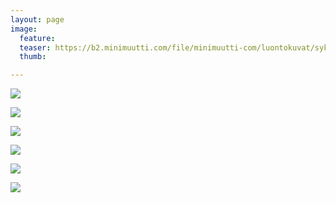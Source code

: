 ```yaml
---
layout: page
image:
  feature:
  teaser: https://b2.minimuutti.com/file/minimuutti-com/luontokuvat/syksy/4/DS61251-245px.jpg
  thumb:

---
```


[![](https://b2.minimuutti.com/file/minimuutti-com/luontokuvat/syksy/4/DS61242-800px.jpg)](https://dl.dropboxusercontent.com/sh/ea1wtnz7z734o12/AADmKfxtrPalHqzjk-0iRnGMa/luontokuvat/syksy/4/DS61242.jpg)

[![](https://b2.minimuutti.com/file/minimuutti-com/luontokuvat/syksy/4/DS61247-800px.jpg)](https://dl.dropboxusercontent.com/sh/ea1wtnz7z734o12/AAAUTAu0jFZg9WlicqMC1e2ha/luontokuvat/syksy/4/DS61247.jpg)

[![](https://b2.minimuutti.com/file/minimuutti-com/luontokuvat/syksy/4/DS61251-800px.jpg)](https://dl.dropboxusercontent.com/sh/ea1wtnz7z734o12/AACadtu-NPlT5OwtHxJqRM7aa/luontokuvat/syksy/4/DS61251.jpg)

[![](https://b2.minimuutti.com/file/minimuutti-com/luontokuvat/syksy/4/DS61255-800px.jpg)](https://dl.dropboxusercontent.com/sh/ea1wtnz7z734o12/AADM2vcSjwIaAcBABv4g7jCBa/luontokuvat/syksy/4/DS61255.jpg)

[![](https://b2.minimuutti.com/file/minimuutti-com/luontokuvat/syksy/4/DS61266-800px.jpg)](https://dl.dropboxusercontent.com/sh/ea1wtnz7z734o12/AACjxINrVfHqLoRkOAV0ypdka/luontokuvat/syksy/4/DS61266.jpg)

[![](https://b2.minimuutti.com/file/minimuutti-com/luontokuvat/syksy/4/DS61253-800px.jpg)](https://dl.dropboxusercontent.com/sh/ea1wtnz7z734o12/AADioCVx5cF2fi2fDrqCymhJa/luontokuvat/syksy/4/DS61253.jpg)
